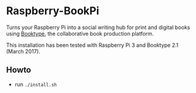# Raspberry-BookPi
Turns your Raspberry Pi into a social writing hub for print and digital books using [Booktype](http://booktype.pro), the collaborative book production platform.

This installation has been tested with Raspberry Pi 3 and Booktype 2.1 (March 2017).

## Howto

* run `./install.sh`


